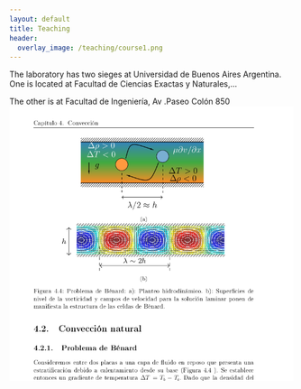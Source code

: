 ```yaml
---
layout: default
title: Teaching
header:
  overlay_image: /teaching/course1.png
---
```


The laboratory has two sieges at Universidad de Buenos Aires Argentina.
One is located at Facultad de Ciencias Exactas y Naturales,...

The other is at Facultad de Ingeniería, Av .Paseo Colón 850
![page](course1.png)

